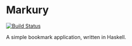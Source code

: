 # Markury

[![Build Status](https://travis-ci.org/y-taka-23/markury.svg?branch=master)](https://travis-ci.org/y-taka-23/markury)

A simple bookmark application, written in Haskell.
